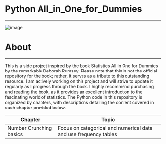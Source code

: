 # Python All_in_One_for_Dummies
------------------------------------

![image](https://github.com/user-attachments/assets/a1d9cdb1-31e3-44cd-a068-4fa8a81b6bde)

# About
-------------------------------------
This is a side project inspired by the book Statistics All in One for Dummies by the remarkable Deborah Rumsey. Please note that this is not the official repository for the book; rather, it serves as a tribute to this outstanding resource. I am actively working on this project and will strive to update it regularly as I progress through the book. I highly recommend purchasing and reading the book, as it provides an excellent introduction to the fascinating world of statistics. The Python code in this repository is organized by chapters, with descriptions detailing the content covered in each chapter provided below.


|   Chapter   |    Topic    | 
|-------------|-------------|
| Number Crunching basics | Focus on categorical and numerical data and use frequency tables |
